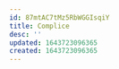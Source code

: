 ```yaml
---
id: 87mtAC7tMz5RbWGGIsqiY
title: Complice
desc: ''
updated: 1643723096365
created: 1643723096365
---
```


